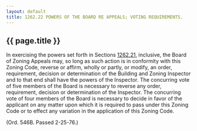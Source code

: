 ---
layout: default 
title: 1262.22 POWERS OF THE BOARD RE APPEALS; VOTING REQUIREMENTS.---

{{ page.title }}
----------------

In exercising the powers set forth in Sections [1262.21](4d64e617.html),
inclusive, the Board of Zoning Appeals may, so long as such action is in
conformity with this Zoning Code, reverse or affirm, wholly or partly,
or modify, an order, requirement, decision or determination of the
Building and Zoning Inspector and to that end shall have the powers of
the Inspector. The concurring vote of five members of the Board is
necessary to reverse any order, requirement, decision or determination
of the Inspector. The concurring vote of four members of the Board is
necessary to decide in favor of the applicant on any matter upon which
it is required to pass under this Zoning Code or to effect any variation
in the application of this Zoning Code.

(Ord. 546B. Passed 2-25-76.)

